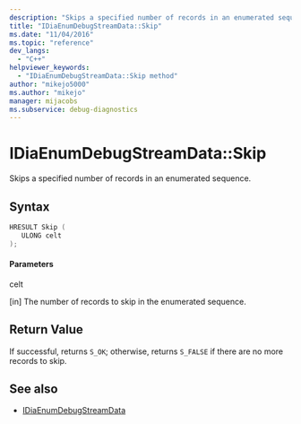 ```yaml
---
description: "Skips a specified number of records in an enumerated sequence."
title: "IDiaEnumDebugStreamData::Skip"
ms.date: "11/04/2016"
ms.topic: "reference"
dev_langs:
  - "C++"
helpviewer_keywords:
  - "IDiaEnumDebugStreamData::Skip method"
author: "mikejo5000"
ms.author: "mikejo"
manager: mijacobs
ms.subservice: debug-diagnostics
---
```

# IDiaEnumDebugStreamData::Skip

Skips a specified number of records in an enumerated sequence.

## Syntax

```C++
HRESULT Skip ( 
   ULONG celt
);
```

#### Parameters
 celt

[in] The number of records to skip in the enumerated sequence.

## Return Value
 If successful, returns `S_OK`; otherwise, returns `S_FALSE` if there are no more records to skip.

## See also
- [IDiaEnumDebugStreamData](../../debugger/debug-interface-access/idiaenumdebugstreamdata.md)
